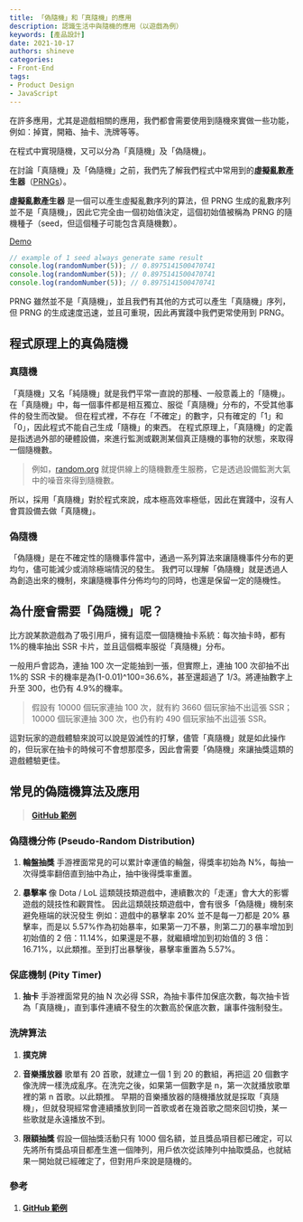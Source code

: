 ```yaml
---
title: 「偽隨機」和「真隨機」的應用
description: 認識生活中與隨機的應用（以遊戲為例）
keywords: [產品設計]
date: 2021-10-17
authors: shineve
categories: 
- Front-End
tags:
- Product Design
- JavaScript
---
```


在許多應用，尤其是遊戲相關的應用，我們都會需要使用到隨機來實做一些功能，例如：掉寶，開箱、抽卡、洗牌等等。

在程式中實現隨機，又可以分為「真隨機」及「偽隨機」。

在討論「真隨機」及「偽隨機」之前，我們先了解我們程式中常用到的**虛擬亂數產生器**（[PRNGs](https://zh.wikipedia.org/zh-tw/%E4%BC%AA%E9%9A%8F%E6%9C%BA%E6%95%B0%E7%94%9F%E6%88%90%E5%99%A8)）。

**虛擬亂數產生器** 是一個可以產生虛擬亂數序列的算法，但 PRNG 生成的亂數序列並不是「真隨機」，因此它完全由一個初始值決定，這個初始值被稱為 PRNG 的隨機種子（seed，但這個種子可能包含真隨機數）。

[Demo](https://codepen.io/shineve/pen/abydyQr)

```jsx
// example of 1 seed always generate same result
console.log(randomNumber(5)); // 0.8975141500470741
console.log(randomNumber(5)); // 0.8975141500470741
console.log(randomNumber(5)); // 0.8975141500470741
```

PRNG 雖然並不是「真隨機」，並且我們有其他的方式可以產生「真隨機」序列，但 PRNG 的生成速度迅速，並且可重現，因此再實踐中我們更常使用到 PRNG。

<!--truncate-->

## 程式原理上的真偽隨機

### 真隨機

「真隨機」又名「純隨機」就是我們平常一直說的那種、一般意義上的「隨機」。在「真隨機」中，每一個事件都是相互獨立、服從「真隨機」分布的，不受其他事件的發生而改變。
但在程式裡，不存在「不確定」的數字，只有確定的「1」和「0」，因此程式不能自己生成「隨機」的東西。
在程式原理上，「真隨機」的定義是指透過外部的硬體設備，來進行監測或觀測某個真正隨機的事物的狀態，來取得一個隨機數。

> 例如，[random.org](https://www.random.org/) 就提供線上的隨機數產生服務，它是透過設備監測大氣中的噪音來得到隨機數。

所以，採用「真隨機」對於程式來說，成本極高效率極低，因此在實踐中，沒有人會買設備去做「真隨機」。

### 偽隨機

「偽隨機」是在不確定性的隨機事件當中，通過一系列算法來讓隨機事件分布的更均勻，儘可能減少或消除極端情況的發生。
我們可以理解「偽隨機」就是透過人為創造出來的機制，來讓隨機事件分佈均勻的同時，也還是保留一定的隨機性。

## 為什麼會需要「偽隨機」呢？

比方說某款遊戲為了吸引用戶，擁有這麼一個隨機抽卡系統：每次抽卡時，都有 1%的機率抽出 SSR 卡片，並且這個概率服從「真隨機」分布。

一般用戶會認為，連抽 100 次一定能抽到一張，但實際上，連抽 100 次卻抽不出 1%的 SSR 卡的機率是為(1-0.01)^100=36.6%，甚至還超過了 1/3。將連抽數字上升至 300，也仍有 4.9%的機率。

> 假設有 10000 個玩家連抽 100 次，就有約 3660 個玩家抽不出這張 SSR；10000 個玩家連抽 300 次，也仍有約 490 個玩家抽不出這張 SSR。

這對玩家的遊戲體驗來說可以說是毀滅性的打擊，儘管「真隨機」就是如此操作的，但玩家在抽卡的時候可不會想那麼多，因此會需要「偽隨機」來讓抽獎這類的遊戲體驗更佳。

## 常見的偽隨機算法及應用

> [**GitHub 範例**](https://github.com/shineve/Study-Notes/tree/main/book-club/pseudo-random)

### 偽隨機分佈 (Pseudo-Random Distribution)

1. **輪盤抽獎**
   手游裡面常見的可以累計幸運值的輪盤，得獎率初始為 N%，每抽一次得獎率翻倍直到抽中為止，抽中後得獎率重置。

2. **暴擊率**
   像 Dota / LoL 這類競技類遊戲中，連續數次的「走運」會大大的影響遊戲的競技性和觀賞性。
   因此這類競技類遊戲中，會有很多「偽隨機」機制來避免極端的狀況發生
   例如：遊戲中的暴擊率 20% 並不是每一刀都是 20% 暴擊率，而是以 5.57%作為初始暴率，如果第一刀不暴，則第二刀的暴率增加到初始值的 2 倍：11.14%，如果還是不暴，就繼續增加到初始值的 3 倍：16.71%，以此類推。至到打出暴擊後，暴擊率重置為 5.57%。

### 保底機制 (Pity Timer)

1. **抽卡**
   手游裡面常見的抽 N 次必得 SSR，為抽卡事件加保底次數，每次抽卡皆為「真隨機」，直到事件連續不發生的次數高於保底次數，讓事件強制發生。

### 洗牌算法

1. **撲克牌**
2. **音樂播放器**
   歌單有 20 首歌，就建立一個 1 到 20 的數組，再把這 20 個數字像洗牌一樣洗成亂序。在洗完之後，如果第一個數字是 n，第一次就播放歌單裡的第 n 首歌。以此類推。
   早期的音樂播放器的隨機播放就是採取「真隨機」，但就發現經常會連續播放到同一首歌或者在幾首歌之間來回切換，某一些歌就是永遠播放不到。

3. **限額抽獎**
   假設一個抽獎活動只有 1000 個名額，並且獎品項目都已確定，可以先將所有獎品項目都產生進一個陣列，用戶依次從該陣列中抽取獎品，也就結果一開始就已經確定了，但對用戶來說是隨機的。

### 參考

1. [**GitHub 範例**](https://github.com/shineve/Study-Notes/tree/main/book-club/pseudo-random)